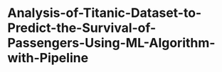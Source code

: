 # Analysis-of-Titanic-Dataset-to-Predict-the-Survival-of-Passengers-Using-ML-Algorithm-with-Pipeline